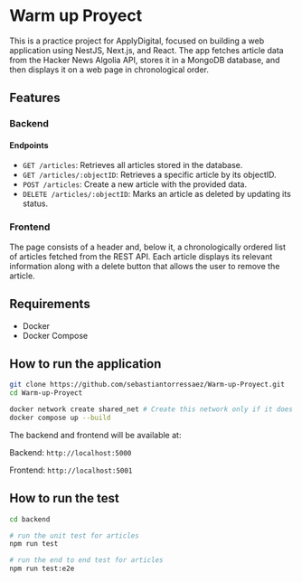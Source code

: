 # Warm up Proyect

This is a practice project for ApplyDigital, focused on building a web application using NestJS, Next.js, and React. The app fetches article data from the Hacker News Algolia API, stores it in a MongoDB database, and then displays it on a web page in chronological order.

## Features

### Backend
#### Endpoints

- `GET /articles`: Retrieves all articles stored in the database.
- `GET /articles/:objectID`: Retrieves a specific article by its objectID.
- `POST /articles`: Create a new article with the provided data.
- `DELETE /articles/:objectID`: Marks an article as deleted by updating its status.

### Frontend

The page consists of a header and, below it, a chronologically ordered list of articles fetched from the REST API. Each article displays its relevant information along with a delete button that allows the user to remove the article.

## Requirements

- Docker
- Docker Compose

## How to run the application

```bash
git clone https://github.com/sebastiantorressaez/Warm-up-Proyect.git
cd Warm-up-Proyect
```

```bash
docker network create shared_net # Create this network only if it does not exist
docker compose up --build
```

The backend and frontend will be available at:

Backend: `http://localhost:5000`

Frontend: `http://localhost:5001`

## How to run the test

```bash
cd backend

# run the unit test for articles
npm run test

# run the end to end test for articles
npm run test:e2e
```